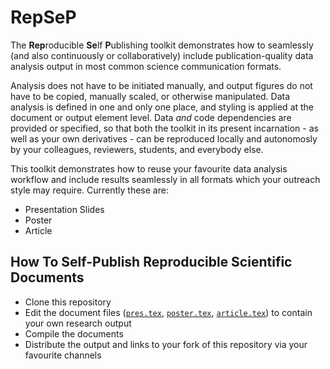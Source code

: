 # RepSeP

The **Rep**roducible **Se**lf **P**ublishing toolkit demonstrates how to seamlessly (and also continuously or collaboratively) include publication-quality data analysis output in most common science communication formats.

Analysis does not have to be initiated manually, and output figures do not have to be copied, manually scaled, or otherwise manipulated.
Data analysis is defined in one and only one place, and styling is applied at the document or output element level.
Data *and* code dependencies are provided or specified, so that both the toolkit in its present incarnation - as well as your own derivatives - can be reproduced locally and autonomosly by your colleagues, reviewers, students, and everybody else. 

This toolkit demonstrates how to reuse your favourite data analysis workflow and include results seamlessly in all formats which your outreach style may require.
Currently these are:

* Presentation Slides
* Poster
* Article

## How To Self-Publish Reproducible Scientific Documents

* Clone this repository
* Edit the document files ([`pres.tex`](pres.tex), [`poster.tex`](poster.tex), [`article.tex`](article.tex)) to contain your own research output
* Compile the documents
* Distribute the output and links to your fork of this repository via your favourite channels

